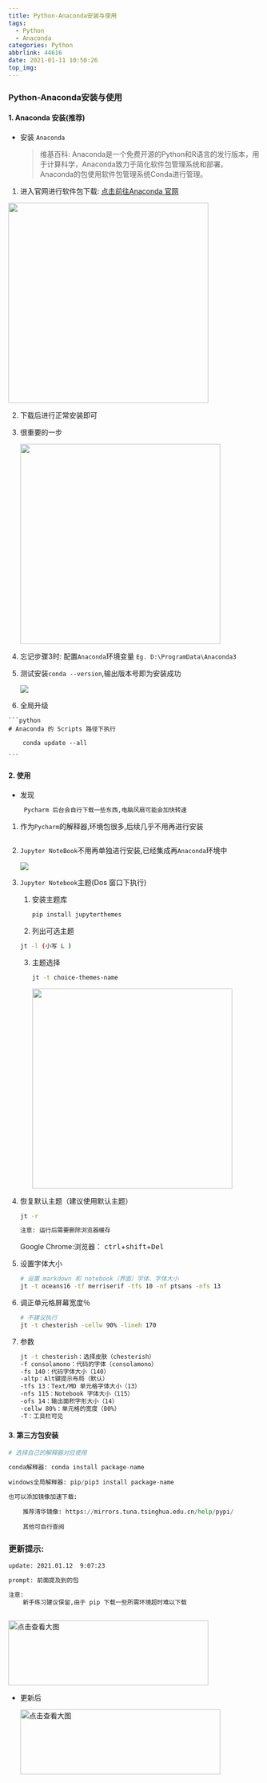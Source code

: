 ```yaml
---
title: Python-Anaconda安装与使用
tags:
  - Python
  - Anaconda
categories: Python
abbrlink: 44616
date: 2021-01-11 10:50:26
top_img:
---
```


###  Python-Anaconda安装与使用

####  1. Anaconda 安装(推荐)

+ 安装 `Anaconda`

  > 维基百科: Anaconda是一个免费开源的Python和R语言的发行版本，用于计算科学，Anaconda致力于简化软件包管理系统和部署。Anaconda的包使用软件包管理系统Conda进行管理。

1.  进入官网进行软件包下载: <a href="https://www.anaconda.com/products/individual"> 点击前往Anaconda 官网</a>

   <img src="https://gitee.com/wang_hong_bin/pic-go-photos/raw/master/anaconda.png" width="400">

2.  下载后进行正常安装即可

3. 很重要的一步

   <img src="https://gitee.com/wang_hong_bin/repo-bin/raw/master/anacondai.png" width="400">

4. 忘记步骤3时: 配置`Anaconda`环境变量 `Eg. D:\ProgramData\Anaconda3`

5. 测试安装`conda --version`,输出版本号即为安装成功

   <img src="https://gitee.com/wang_hong_bin/pic-go-photos/raw/master/20210111110046.png">

6.   全局升级

    ```python
    # Anaconda 的 Scripts 路径下执行
     
        conda update --all
        
    ```

####  2. 使用

+ 发现

  ```python
   Pycharm 后台会自行下载一些东西,电脑风扇可能会加快转速
  ```

1. 作为`Pycharm`的解释器,环境包很多,后续几乎不用再进行安装

   <img src="https://gitee.com/wang_hong_bin/pic-go-photos/raw/master/pycharmA.png" title="">

2. `Jupyter NoteBook`不用再单独进行安装,已经集成再`Anaconda`环境中

   <img src="https://gitee.com/wang_hong_bin/pic-go-photos/raw/master/jupyterN.png">

3. `Jupyter Notebook`主题(Dos 窗口下执行)

   1. 安装主题库

      ```bash
      pip install jupyterthemes
      ```

   2.  列出可选主题

      ```bash
      jt -l (小写 L )
      ```

   3. 主题选择

      ```bash
      jt -t choice-themes-name
      ```

      <img src="https://gitee.com/wang_hong_bin/pic-go-photos/raw/master/jtl.png" width="400">

4. 恢复默认主题（建议使用默认主题）

   ```bash
   jt -r
   
   注意: 运行后需要删除浏览器缓存 
   ```

   Google Chrome:浏览器： <kbd>ctrl</kbd>+<kbd>shift</kbd>+<kbd>Del</kbd>

5. 设置字体大小

   ```bash
   # 设置 markdown 和 notebook（界面）字体、字体大小
   jt -t oceans16 -tf merriserif -tfs 10 -nf ptsans -nfs 13
   ```

6. 调正单元格屏幕宽度％

   ```bash
   # 不建议执行 
   jt -t chesterish -cellw 90% -lineh 170
   ```

7. 参数

   ```bash
   jt -t chesterish：选择皮肤（chesterish）
   -f consolamono：代码的字体（consolamono）
   -fs 140：代码字体大小（140）
   -altp：Alt键提示布局（默认）
   -tfs 13：Text/MD 单元格字体大小（13）
   -nfs 115：Notebook 字体大小（115）
   -ofs 14：输出面积字形大小（14）
   -cellw 80%：单元格的宽度（80%）
   -T：工具栏可见
   ```

####  3. 第三方包安装

```python
# 选择自己的解释器对应使用 

conda解释器: conda install package-name
    
windows全局解释器: pip/pip3 install package-name
    
也可以添加镜像加速下载:
    
    推荐清华镜像: https://mirrors.tuna.tsinghua.edu.cn/help/pypi/ 
    
    其他可自行查阅
```



###  更新提示:

```bash
update: 2021.01.12  9:07:23

prompt: 前面提及到的包

注意: 
	新手练习建议保留,由于 pip 下载一些所需环境超时难以下载
     
```

<img src="https://gitee.com/wang_hong_bin/pic-go-photos/raw/master/notC.png" width="400" height="130" title="点击查看大图">

+ 更新后

  <img src="https://gitee.com/wang_hong_bin/pic-go-photos/raw/master/20210112091551.png" width="400" height="130" title="点击查看大图">